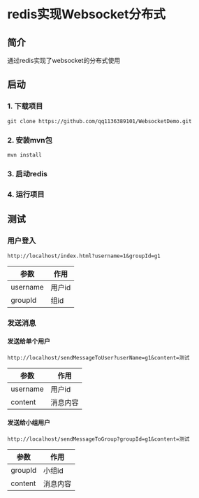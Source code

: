 # redis实现Websocket分布式

## 简介
通过redis实现了websocket的分布式使用

## 启动

### 1. 下载项目
```
git clone https://github.com/qq1136389101/WebsocketDemo.git
```

### 2. 安装mvn包
```
mvn install
```
### 3. 启动redis

### 4. 运行项目

## 测试
### 用户登入
`http://localhost/index.html?username=1&groupId=g1`

参数 | 作用
---|---
username | 用户id
groupId | 组id

### 发送消息
#### 发送给单个用户  
`http://localhost/sendMessageToUser?userName=g1&content=测试`

参数 | 作用
---|---
username | 用户id
content | 消息内容


#### 发送给小组用户  
`http://localhost/sendMessageToGroup?groupId=g1&content=测试`

参数 | 作用
---|---
groupId | 小组id
content | 消息内容


